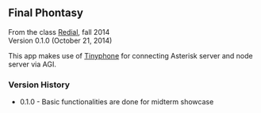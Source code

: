 Final Phontasy
--------------
From the class [Redial](http://www.itp-redial.com/class/), fall 2014  
Version 0.1.0 (October 21, 2014)

This app makes use of [Tinyphone](https://github.com/itp-redial/tinyphone) for connecting Asterisk server and node server via AGI.

### Version History
- 0.1.0		- Basic functionalities are done for midterm showcase